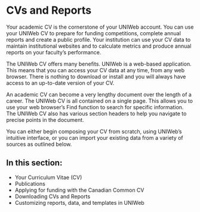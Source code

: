 # CVs and Reports

Your academic CV is the cornerstone of your UNIWeb account. You can use your UNIWeb CV to prepare for funding competitions, complete annual reports and create a public profile. Your institution can use your CV data to maintain institutional websites and to calculate metrics and produce annual reports on your faculty’s performance.

The UNIWeb CV offers many benefits. UNIWeb is a web-based application. This means that you can access your CV data at any time, from any web browser. There is nothing to download or install and you will always have access to an up-to-date version of your CV.

An academic CV can become a very lengthy document over the length of a career. The UNIWeb CV is all contained on a single page. This allows you to use your web browser’s Find function to search for specific information. The UNIWeb CV also has various section headers to help you navigate to precise points in the document.

You can either begin composing your CV from scratch, using UNIWeb’s intuitive interface, or you can import your existing data from a variety of sources as outlined below.

## In this section:

* Your Curriculum Vitae \(CV\)
* Publications
* Applying for funding with the Canadian Common CV
* Downloading CVs and Reports
* Customizing reports, data, and templates in UNIWeb

